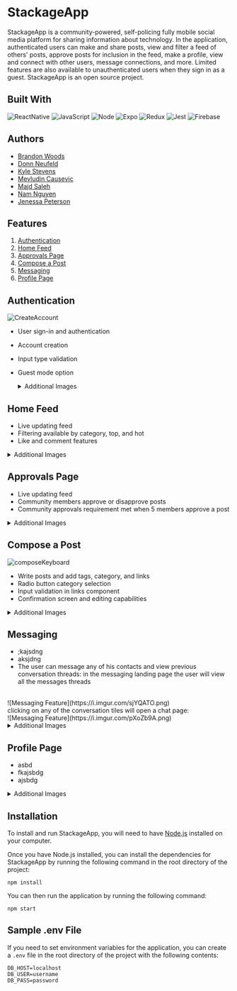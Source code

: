 # StackageApp

StackageApp is a community-powered, self-policing fully mobile social media platform for sharing information about technology. In the application, authenticated users can make and share posts, view and filter a feed of others' posts, approve posts for inclusion in the feed, make a profile, view and connect with other users, message connections, and more. Limited features are also available to unauthenticated users when they sign in as a guest. StackageApp is an open source project.

## Built With

![ReactNative](https://img.shields.io/badge/React_Native-20232A?style=for-the-badge&logo=react&logoColor=61DAFB)
![JavaScript](https://img.shields.io/badge/JavaScript-323330?style=for-the-badge&logo=javascript&logoColor=F7DF1E)
![Node](https://img.shields.io/badge/Node.js-339933?style=for-the-badge&logo=nodedotjs&logoColor=white)
![Expo](https://img.shields.io/badge/Expo-1B1F23?style=for-the-badge&logo=expo&logoColor=white)
![Redux](https://img.shields.io/badge/Redux-593D88?style=for-the-badge&logo=redux&logoColor=white)
![Jest](https://img.shields.io/badge/Jest-C21325?style=for-the-badge&logo=jest&logoColor=white)
![Firebase](https://img.shields.io/badge/firebase-ffca28?style=for-the-badge&logo=firebase&logoColor=black)

## Authors

- [Brandon Woods](https://github.com/brawoods)
- [Donn Neufeld](https://github.com/ForeDaddy)
- [Kyle Stevens](https://github.com/kylestevens32)
- [Mevludin Causevic](https://github.com/mevcaus)
- [Majd Saleh](https://github.com/MSCS22)
- [Nam Nguyen](https://github.com/nnguye47)
- [Jenessa Peterson](https://github.com/Jenessap)

## Features

1. [Authentication](#Authentication)
2. [Home Feed](#Home-Feed)
3. [Approvals Page](#Approvals-Page)
4. [Compose a Post](#Compose-a-Post)
5. [Messaging](#Messaging)
6. [Profile Page](#Profile-Page)

## Authentication

![CreateAccount](https://media.giphy.com/media/qQqfPJTec1tHSrbTPT/giphy.gif)

- User sign-in and authentication
- Account creation
- Input type validation
- Guest mode option

  <details>
    <summary>Additional Images</summary>

  ![TypeValidation](https://media.giphy.com/media/rBD7NjY0qm3TT4ikOS/giphy.gif)
  ![SignIn](https://media.giphy.com/media/LQADitaPz4npfpiQqs/giphy.gif)
  </details>

## Home Feed

- Live updating feed
- Filtering available by category, top, and hot
- Like and comment features

<details>
  <summary>Additional Images</summary>
	<ul>
	  <li>asdfs</li>
		<li>asdg</li>
	  <li>asdgasd</li>
		<li>asdg</li>
	</ul>
</details>

## Approvals Page

- Live updating feed
- Community members approve or disapprove posts
- Community approvals requirement met when 5 members approve a post

<details>
  <summary>Additional Images</summary>
	<ul>
	  <li>asdfs</li>
		<li>asdg</li>
	  <li>asdgasd</li>
		<li>asdg</li>
	</ul>
</details>

## Compose a Post

![composeKeyboard](https://media.giphy.com/media/9lxokFo3oiekkHhkll/giphy.gif)

- Write posts and add tags, category, and links
- Radio button category selection
- Input validation in links component
- Confirmation screen and editing capabilities

<details>
<summary>Additional Images</summary>

![mainCompose](https://media.giphy.com/media/tFqVVKdP94T6M1hJ3l/giphy.gif)
![tags](https://media.giphy.com/media/v3erTp2CSjUwVb5D38/giphy.gif)
![category](https://media.giphy.com/media/L0aQJMvVaKqXK7XhMW/giphy.gif)
![links](https://media.giphy.com/media/2mw1bAJFLZTOHr8mdB/giphy.gif)
![editAndPost](https://media.giphy.com/media/zmr9znlnJO8DvCbNq6/giphy.gif)
![confirmationPage](https://media.giphy.com/media/o5W71aaWFR15YcMaek/giphy.gif)

</details>

## Messaging

- ;kajsdng
- aksjdng
- The user can message any of his contacts and view previous conversation threads:
in the messaging landing page the user will view all the messages threads
<br>
![Messaging Feature](https://i.imgur.com/sjYQATO.png)
<br>
clicking on any of the conversation tiles will open a chat page:
<br>
![Messaging Feature](https://i.imgur.com/pXoZb9A.png)
<br>

  <details>
  <summary>Additional Images</summary>
	<ul>
	  <li>asdfs</li>
		<li>asdg</li>
	  <li>asdgasd</li>
		<li>asdg</li>
	</ul>
</details>

## Profile Page

- asbd
- fkajsbdg
- ajsbdg

<details>
  <summary>Additional Images</summary>
	<ul>
	  <li>asdfs</li>
		<li>asdg</li>
	  <li>asdgasd</li>
		<li>asdg</li>
	</ul>
</details>

## Installation

To install and run StackageApp, you will need to have [Node.js](https://nodejs.org/) installed on your computer.

Once you have Node.js installed, you can install the dependencies for StackageApp by running the following command in the root directory of the project:

```
npm install
```

You can then run the application by running the following command:

```
npm start
```

## Sample .env File

If you need to set environment variables for the application, you can create a `.env` file in the root directory of the project with the following contents:

```
DB_HOST=localhost
DB_USER=username
DB_PASS=password
```
